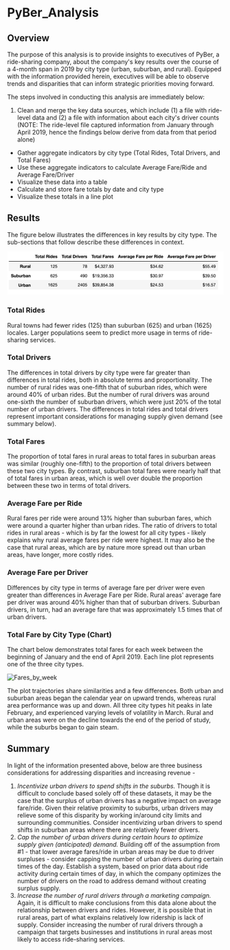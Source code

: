 # PyBer_Analysis

## Overview
The purpose of this analysis is to provide insights to executives of PyBer, a ride-sharing company, about the company's key results over the course of a 4-month span in 2019 by city type (urban, suburban, and rural). Equipped with the information provided herein, executives will be able to observe trends and disparities that can inform strategic priorities moving forward.

The steps involved in conducting this analysis are immediately below:

1. Clean and merge the key data sources, which include (1) a file with ride-level data and (2) a file with information about each city's driver counts (NOTE: The ride-level file captured information from January through April 2019, hence the findings below derive from data from that period alone)
* Gather aggregate indicators by city type (Total Rides, Total Drivers, and Total Fares)
* Use these aggregate indicators to calculate Average Fare/Ride and Average Fare/Driver
* Visualize these data into a table
* Calculate and store fare totals by date and city type
* Visualize these totals in a line plot

## Results
The figure below illustrates the differences in key results by city type. The sub-sections that follow describe these differences in context.

![Ride data dataframe](https://github.com/temersonzetina/PyBer_Analysis/blob/main/PyBer_ride_data_by_city_type.png)

### Total Rides
Rural towns had fewer rides (125) than suburban (625) and urban (1625) locales. Larger populations seem to predict more usage in terms of ride-sharing services.

### Total Drivers
The differences in total drivers by city type were far greater than differences in total rides, both in absolute terms and proportionality. The number of rural rides was one-fifth that of suburban rides, which were around 40% of urban rides. But the number of rural drivers was around one-sixth the number of suburban drivers, which were just 20% of the total number of urban drivers. The differences in total rides and total drivers represent important considerations for managing supply given demand (see summary below).

### Total Fares
The proportion of total fares in rural areas to total fares in suburban areas was similar (roughly one-fifth) to the proportion of total drivers between these two city types. By contrast, suburban total fares were nearly half that of total fares in urban areas, which is well over double the proportion between these two in terms of total drivers.

### Average Fare per Ride
Rural fares per ride were around 13% higher than suburban fares, which were around a quarter higher than urban rides. The ratio of drivers to total rides in rural areas - which is by far the lowest for all city types - likely explains why rural average fares per ride were highest. It may also be the case that rural areas, which are by nature more spread out than urban areas, have longer, more costly rides.

### Average Fare per Driver
Differences by city type in terms of average fare per driver were even greater than differences in Average Fare per Ride. Rural areas' average fare per driver was around 40% higher than that of suburban drivers. Suburban drivers, in turn, had an average fare that was approximately 1.5 times that of urban drivers.

### Total Fare by City Type (Chart)
The chart below demonstrates total fares for each week between the beginning of January and the end of April 2019. Each line plot represents one of the three city types. 

![Fares_by_week]( )

The plot trajectories share similarities and a few differences. Both urban and suburban areas began the calendar year on upward trends, whereas rural area performance was up and down. All three city types hit peaks in late February, and experienced varying levels of volatility in March. Rural and urban areas were on the decline towards the end of the period of study, while the suburbs began to gain steam.

## Summary
In light of the information presented above, below are three business considerations for addressing disparities and increasing revenue -

1. *Incentivize urban drivers to spend shifts in the suburbs.* Though it is difficult to conclude based solely off of these datasets, it may be the case that the surplus of urban drivers has a negative impact on average fare/ride. Given their relative proximity to suburbs, urban drivers may relieve some of this disparity by working in/around city limits and surrounding communities. Consider incentivizing urban drivers to spend shifts in suburban areas where there are relatively fewer drivers.
2. *Cap the number of urban drivers during certain hours to optimize supply given (anticipated) demand.* Building off of the assumption from #1 - that lower average fares/ride in urban areas may be due to driver surpluses - consider capping the number of urban drivers during certain times of the day. Establish a system, based on prior data about ride activity during certain times of day, in which the company optimizes the number of drivers on the road to address demand without creating surplus supply.
3. *Increase the number of rural drivers through a marketing campaign.* Again, it is difficult to make conclusions from this data alone about the relationship between drivers and rides. However, it is possible that in rural areas, part of what explains relatively low ridership is lack of supply. Consider increasing the number of rural drivers through a campaign that targets businesses and institutions in rural areas most likely to access ride-sharing services.
